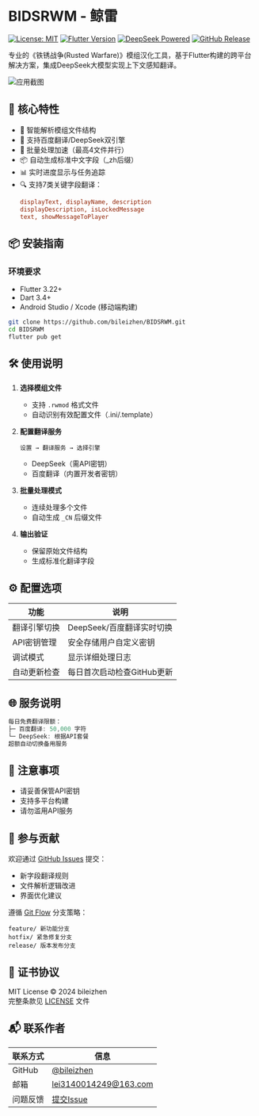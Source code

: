 # BIDSRWM - 鲸雷

[![License: MIT](https://img.shields.io/badge/License-MIT-yellow.svg)](https://opensource.org/licenses/MIT)
[![Flutter Version](https://img.shields.io/badge/Flutter-3.22-blue)](https://flutter.dev)
[![DeepSeek Powered](https://img.shields.io/badge/Powered%20By-DeepSeek-2B7FFF)](https://deepseek.com)
[![GitHub Release](https://img.shields.io/github/v/release/bileizhen/BIDSRWM)](https://github.com/bileizhen/BIDSRWM/releases)

专业的《铁锈战争(Rusted Warfare)》模组汉化工具，基于Flutter构建的跨平台解决方案，集成DeepSeek大模型实现上下文感知翻译。

![应用截图](assets/screenshot.png) <!-- 需要添加实际截图 -->

## 🚀 核心特性

- 🧩 智能解析模组文件结构
- 🔄 支持百度翻译/DeepSeek双引擎
- 🚤 批量处理加速（最高4文件并行）
- 📦 自动生成标准中文字段（_zh后缀）
- 📊 实时进度显示与任务追踪
- 🔍 支持7类关键字段翻译：
  ```ini
  displayText, displayName, description
  displayDescription, isLockedMessage
  text, showMessageToPlayer
  ```

## 📦 安装指南

### 环境要求
- Flutter 3.22+
- Dart 3.4+
- Android Studio / Xcode (移动端构建)
```bash
git clone https://github.com/bileizhen/BIDSRWM.git
cd BIDSRWM
flutter pub get
```
## 🛠️ 使用说明

1. **选择模组文件**
   - 支持 `.rwmod` 格式文件
   - 自动识别有效配置文件（.ini/.template）

2. **配置翻译服务**
   ```text
   设置 → 翻译服务 → 选择引擎
   ```
   - DeepSeek（需API密钥）
   - 百度翻译（内置开发者密钥）

3. **批量处理模式**
   - 连续处理多个文件
   - 自动生成 `_CN` 后缀文件

4. **输出验证**
   - 保留原始文件结构
   - 生成标准化翻译字段

## ⚙️ 配置选项

| 功能                | 说明                          |
|---------------------|-----------------------------|
| 翻译引擎切换        | DeepSeek/百度翻译实时切换       |
| API密钥管理         | 安全存储用户自定义密钥          |
| 调试模式            | 显示详细处理日志                |
| 自动更新检查        | 每日首次启动检查GitHub更新       |

## 🌐 服务说明
```dart
每日免费翻译限额：
├─ 百度翻译: 50,000 字符
└─ DeepSeek: 根据API套餐
超额自动切换备用服务
```

## 📝 注意事项
- 请妥善保管API密钥
- 支持多平台构建
- 请勿滥用API服务


## 🤝 参与贡献

欢迎通过 [GitHub Issues](https://github.com/bileizhen/BIDSRWM/issues) 提交：  
- 新字段翻译规则  
- 文件解析逻辑改进  
- 界面优化建议  

遵循 [Git Flow](https://nvie.com/posts/a-successful-git-branching-model/) 分支策略：  
```
feature/ 新功能分支
hotfix/ 紧急修复分支
release/ 版本发布分支
```

## 📄 证书协议
MIT License © 2024 bileizhen  
完整条款见 [LICENSE](LICENSE) 文件

## 📬 联系作者

| 联系方式         | 信息                         |
|------------------|-----------------------------|
| GitHub           | [@bileizhen](https://github.com/bileizhen) |
| 邮箱             | lei3140014249@163.com        |
| 问题反馈         | [提交Issue](https://github.com/bileizhen/BIDSRWM/issues) |
